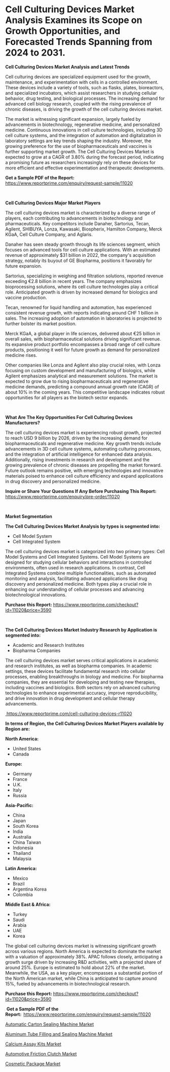 <p><h1>Cell Culturing Devices Market Analysis Examines its Scope on Growth Opportunities, and Forecasted Trends Spanning from 2024 to 2031.</h1></p><p><strong>Cell Culturing Devices Market Analysis and Latest Trends</strong></p>
<p><p>Cell culturing devices are specialized equipment used for the growth, maintenance, and experimentation with cells in a controlled environment. These devices include a variety of tools, such as flasks, plates, bioreactors, and specialized incubators, which assist researchers in studying cellular behavior, drug testing, and biological processes. The increasing demand for advanced cell biology research, coupled with the rising prevalence of chronic diseases, is driving the growth of the cell culturing devices market.</p><p>The market is witnessing significant expansion, largely fueled by advancements in biotechnology, regenerative medicine, and personalized medicine. Continuous innovations in cell culture technologies, including 3D cell culture systems, and the integration of automation and digitalization in laboratory settings are key trends shaping the industry. Moreover, the growing preference for the use of biopharmaceuticals and vaccines is further supporting market growth. The Cell Culturing Devices Market is expected to grow at a CAGR of 3.80% during the forecast period, indicating a promising future as researchers increasingly rely on these devices for more efficient and effective experimentation and therapeutic developments.</p></p>
<p><strong>Get a Sample PDF of the Report:&nbsp;</strong> <a href="https://www.reportprime.com/enquiry/request-sample/11020">https://www.reportprime.com/enquiry/request-sample/11020</a></p>
<p>&nbsp;</p>
<p><strong>Cell Culturing Devices Major Market Players</strong></p>
<p><p>The cell culturing devices market is characterized by a diverse range of players, each contributing to advancements in biotechnology and pharmaceuticals. Key competitors include Danaher, Sartorius, Tecan, Agilent, SHIBUYA, Lonza, Kawasaki, Biospherix, Hamilton Company, Merck KGaA, Cell Culture Company, and Aglaris.</p><p>Danaher has seen steady growth through its life sciences segment, which focuses on advanced tools for cell culture applications. With an estimated revenue of approximately $31 billion in 2022, the company's acquisition strategy, notably its buyout of GE Biopharma, positions it favorably for future expansion.</p><p>Sartorius, specializing in weighing and filtration solutions, reported revenue exceeding €2.8 billion in recent years. The company emphasizes bioprocessing solutions, where its cell culture technologies play a critical role. Anticipated growth is driven by increased demand for biologics and vaccine production.</p><p>Tecan, renowned for liquid handling and automation, has experienced consistent revenue growth, with reports indicating around CHF 1 billion in sales. The increasing adoption of automation in laboratories is projected to further bolster its market position.</p><p>Merck KGaA, a global player in life sciences, delivered about €25 billion in overall sales, with biopharmaceutical solutions driving significant revenue. Its expansive product portfolio encompasses a broad range of cell culture products, positioning it well for future growth as demand for personalized medicine rises.</p><p>Other companies like Lonza and Agilent also play crucial roles, with Lonza focusing on custom development and manufacturing of biologics, while Agilent emphasizes analytical and measurement solutions. The market is expected to grow due to rising biopharmaceuticals and regenerative medicine demands, predicting a compound annual growth rate (CAGR) of about 10% in the coming years. This competitive landscape indicates robust opportunities for all players as the biotech sector expands.</p></p>
<p>&nbsp;</p>
<p><strong>What Are The Key Opportunities For Cell Culturing Devices Manufacturers?</strong></p>
<p><p>The cell culturing devices market is experiencing robust growth, projected to reach USD 9 billion by 2026, driven by the increasing demand for biopharmaceuticals and regenerative medicine. Key growth trends include advancements in 3D cell culture systems, automating culturing processes, and the integration of artificial intelligence for enhanced data analysis. Additionally, rising investments in research and development and the growing prevalence of chronic diseases are propelling the market forward. Future outlook remains positive, with emerging technologies and innovative materials poised to enhance cell culture efficiency and expand applications in drug discovery and personalized medicine.</p></p>
<p><strong>Inquire or Share Your Questions If Any Before Purchasing This Report:</strong> <a href="https://www.reportprime.com/enquiry/pre-order/11020">https://www.reportprime.com/enquiry/pre-order/11020</a></p>
<p>&nbsp;</p>
<p><strong>Market Segmentation</strong></p>
<p><strong>The Cell Culturing Devices Market Analysis by types is segmented into:</strong></p>
<p><ul><li>Cell Model System</li><li>Cell Integrated System</li></ul></p>
<p><p>The cell culturing devices market is categorized into two primary types: Cell Model Systems and Cell Integrated Systems. Cell Model Systems are designed for studying cellular behaviors and interactions in controlled environments, often used in research applications. In contrast, Cell Integrated Systems combine multiple functionalities, such as automated monitoring and analysis, facilitating advanced applications like drug discovery and personalized medicine. Both types play a crucial role in enhancing our understanding of cellular processes and advancing biotechnological innovations.</p></p>
<p><strong>Purchase this Report:&nbsp;</strong><a href="https://www.reportprime.com/checkout?id=11020&price=3590">https://www.reportprime.com/checkout?id=11020&price=3590</a></p>
<p>&nbsp;</p>
<p><strong>The Cell Culturing Devices Market Industry Research by Application is segmented into:</strong></p>
<p><ul><li>Academic and Research Institutes</li><li>Biopharma Companies</li></ul></p>
<p><p>The cell culturing devices market serves critical applications in academic and research institutes, as well as biopharma companies. In academic settings, these devices facilitate fundamental research into cellular processes, enabling breakthroughs in biology and medicine. For biopharma companies, they are essential for developing and testing new therapies, including vaccines and biologics. Both sectors rely on advanced culturing technologies to enhance experimental accuracy, improve reproducibility, and drive innovation in drug development and cellular therapy advancements.</p></p>
<p><a href="https://www.reportprime.com/cell-culturing-devices-r11020">&nbsp;https://www.reportprime.com/cell-culturing-devices-r11020</a></p>
<p><strong>In terms of Region, the Cell Culturing Devices Market Players available by Region are:</strong></p>
<p>
    <p> <strong> North America: </strong>
        <ul>
            <li>United States</li>
            <li>Canada</li>
        </ul>
        </p> 
    <p> <strong> Europe: </strong>
        <ul>
            <li>Germany</li>
            <li>France</li>
            <li>U.K.</li>
            <li>Italy</li>
            <li>Russia</li>
        </ul>
        </p> 
    <p> <strong> Asia-Pacific: </strong>
        <ul>
            <li>China</li>
            <li>Japan</li>
            <li>South Korea</li>
            <li>India</li>
            <li>Australia</li>
            <li>China Taiwan</li>
            <li>Indonesia</li>
            <li>Thailand</li>
            <li>Malaysia</li>
        </ul>
        </p> 
    <p> <strong> Latin America: </strong>
        <ul>
            <li>Mexico</li>
            <li>Brazil</li>
            <li>Argentina Korea</li>
            <li>Colombia</li>
        </ul>
        </p> 
    <p> <strong> Middle East & Africa: </strong>
        <ul>
            <li>Turkey</li>
            <li>Saudi</li>
            <li>Arabia</li>
            <li>UAE</li>
            <li>Korea</li>
        </ul>
    </p>
    </p>
<p><p>The global cell culturing devices market is witnessing significant growth across various regions. North America is expected to dominate the market with a valuation of approximately 38%. APAC follows closely, anticipating a growth surge driven by increasing R&D activities, with a projected share of around 25%. Europe is estimated to hold about 22% of the market. Meanwhile, the USA, as a key player, encompasses a substantial portion of the North American market, while China is anticipated to capture around 15%, fueled by advancements in biotechnological research.</p></p>
<p><strong>Purchase this Report: </strong><a href="https://www.reportprime.com/checkout?id=11020&price=3590">https://www.reportprime.com/checkout?id=11020&price=3590</a></p>
<p>&nbsp;<strong>Get a Sample PDF of the Report:&nbsp;&nbsp;</strong><a href="https://www.reportprime.com/enquiry/request-sample/11020">https://www.reportprime.com/enquiry/request-sample/11020</a></p>
<p><strong></strong></p>
<p><p><a href="https://www.linkedin.com/pulse/strategic-insights-global-automatic-carton-sealing-machine-r2cwf?trackingId=gv6%2BJayQSp%2BGRcJwvC0dQQ%3D%3D">Automatic Carton Sealing Machine Market</a></p><p><a href="https://issuu.com/reportprime-2/docs/aluminum-tube-filling-and-sealing-m_6dcbfcff42d3de">Aluminum Tube Filling and Sealing Machine Market</a></p><p><a href="https://github.com/gdfhhhj/Market-Research-Report-List-6/blob/main/calcium-assay-kits-market.md">Calcium Assay Kits Market</a></p><p><a href="https://medium.com/@samantha.welch56767/the-global-automotive-friction-clutch-market-is-projected-to-experience-an-annual-growth-rate-of-e5a61957a2fe">Automotive Friction Clutch Market</a></p><p><a href="https://www.linkedin.com/pulse/exploring-cosmetic-package-market-dynamics-revenue-analysis-growth-1j4yc?trackingId=6wHEpGbuQzqugA4UO3SwKg%3D%3D">Cosmetic Package Market</a></p></p>